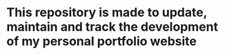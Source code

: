 # This repository is made to update, maintain and track the development of my personal portfolio website